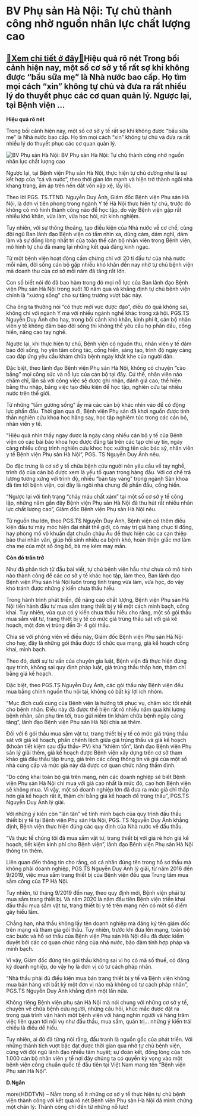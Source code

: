 BV Phụ sản Hà Nội: Tự chủ thành công nhờ nguồn nhân lực chất lượng cao
======================================================================

[:gift:Xem chi tiết ở đây:gift:](https://hddtvn.com/bv-phu-san-ha-noi-tu-chu-thanh-cong-nho-nguon-nhan-luc-chat-luong-cao/)Hiệu quả rõ nét Trong bối cảnh hiện nay, một số cơ sở y tế rất sợ khi không được “bầu sữa mẹ” là Nhà nước bao cấp. Họ tìm mọi cách “xin” không tự chủ và đưa ra rất nhiều lý do thuyết phục các cơ quan quản lý. Ngược lại, tại Bệnh viện …
-------------------------------------------------------------------------------------------------------------------------------------------------------------------------------------------------------------------------------------------


**Hiệu quả rõ nét**


Trong bối cảnh hiện nay, một số cơ sở y tế rất sợ khi không được “bầu sữa mẹ” là Nhà nước bao cấp. Họ tìm mọi cách “xin” không tự chủ và đưa ra rất nhiều lý do thuyết phục các cơ quan quản lý.





![BV Phụ sản Hà Nội: BV Phụ sản Hà Nội: Tự chủ thành công nhờ nguồn nhân lực chất lượng cao](https://hddtvn.com/wp-content/uploads/2021/01/3126_4bff78e51571eb2fb260.jpg "BV Phụ sản Hà Nội: BV Phụ sản Hà Nội: Tự chủ thành công nhờ nguồn nhân lực chất lượng cao")



Ngược lại, tại Bệnh viện Phụ sản Hà Nội, thực hiện tự chủ dường như là sự kết hợp của “cá và nước”, theo thời gian lớn mạnh và hiện trở thành ngôi nhà khang trang, ấm áp trên nền đất vốn xập xệ, lầy lội.


Theo lời PGS. TS.TTND. Nguyễn Duy Ánh, Giám đốc Bệnh viện Phụ sản Hà Nội, là đơn vị tiên phong trong ngành Y tế Hà Nội thực hiện tự chủ, trước đó không có mô hình thành công nào để học tập, do vậy Bệnh viện gặp rất nhiều khó khăn, vừa làm, vừa học hỏi, rút kinh nghiệm.


Tuy nhiên, với sự thông thoáng, tạo điều kiện của Nhà nước về cơ chế, cùng đội ngũ Ban lãnh đạo Bệnh viện có tầm nhìn xa, dũng cảm, dám nghĩ, dám làm và sự đồng lòng nhất trí của toàn thể cán bộ nhân viên trong Bệnh viện, mô hình tự chủ đã mang lại những kết quả đáng kinh ngạc.


Từ một bệnh viện hoạt động cầm chừng chỉ với 20 tỉ đầu tư của nhà nước mỗi năm, đời sống cán bộ gặp nhiều khó khăn đến nay nhờ tự chủ bệnh viện mà doanh thu của cơ sở mỗi năm đã tăng rất lớn.


Con số biết nói đó đã bao hàm trong đó mọi nỗ lực của Ban lãnh đạo Bệnh viện Phụ sản Hà Nội trong suốt 10 năm qua và khẳng định tự chủ bệnh viện chính là “xương sống” cho sự tăng trưởng vượt bậc này.


Cha ông ta thường nói “có thực mới vực được đạo”, điều đó quả không sai, không chỉ với ngành Y mà với nhiều ngành nghề khác trong xã hội. PGS.TS Nguyễn Duy Ánh cho hay, trong bối cảnh khó khăn, kinh phí ít, cán bộ nhân viên y tế không đảm bảo đời sống thì không thể yêu cầu họ phấn đấu, cống hiến, nâng cao tay nghề.


Ngược lại, khi thực hiện tự chủ, Bệnh viện có nguồn thu, nhân viên y tế đảm bảo đời sống, họ yên tâm công tác, cống hiến, sáng tạo, trình độ ngày càng cao đáp ứng yêu cầu khám chữa bệnh ngày khắt khe của người dân.


Đặc biệt, theo lãnh đạo Bệnh viện Phụ sản Hà Nội, không có chuyện “cào bằng” mọi công sức và nỗ lực của cán bộ tại đây. Cứ thế, nhân viên nào chăm chỉ, lăn sả với công việc sẽ được ghi nhận, đánh giá cao, thể hiện bằng thu nhập, bằng việc tạo điều kiện để học tập, nghiên cứu tại nhiều nước trên thế giới.


Từ những “tấm gương sống” ấy mà các cán bộ khác nhìn vào để có động lực phấn đấu. Thời gian qua đi, Bệnh viện Phụ sản đã khơi nguồn được tinh thần nghiên cứu khoa học hăng say, học tập nghiêm túc trong các cán bộ, nhân viên y tế.


“Hiệu quả nhìn thấy ngay được là ngày càng nhiều cán bộ y tế của Bệnh viện có các bài báo khoa học được đăng tải trên các tạp chí uy tín, ngày càng nhiều công trình nghiên cứu khoc học xướng tên các bác sỹ, nhân viên y tế Bệnh viện Phụ sản Hà Nội”, PGS. TS Nguyễn Duy Ánh nêu.


Do đặc trưng là cơ sở y tế chữa bệnh cứu người nên yêu cầu về tay nghề, trình độ của cán bộ được xem là yếu tố quan trọng hàng đầu. Với cơ chế trả lương tương xứng với trình độ, nhiều “bàn tay vàng” trong ngành Sản khoa đã tìm tới bệnh viện, coi đây là ngôi nhà chung để phấn đấu, cống hiến.


“Ngược lại với tình trạng “chảy máu chất xám” tại một số cơ sở y tế công lập, những năm gần đây Bệnh viện Phụ sản Hà Nội đã thu hút rất nhiều nhân lực chất lượng cao”, Giám đốc Bệnh viện Phụ sản Hà Nội nêu.


Từ nguồn thu lớn, theo PGS.TS Nguyễn Duy Ánh, Bệnh viện có thêm điều kiện đầu tư máy móc hiện đại nhất thế giới, có máy trị giá hàng chục tỉ đồng, hay phòng mổ vô khuẩn đạt chuẩn châu Âu để thực hiện các ca can thiệp bào thai nhân văn, giúp hồi sinh nhiều ca bệnh khó, hoàn thiện giấc mơ làm cha mẹ của một số ông bố, bà mẹ kém may mắn.


**Còn đó trăn trở**


Như đã phân tích từ đầu bài viết, tự chủ bệnh viện hầu như chưa có mô hình nào thành công để các cơ sở y tế khác học tập, làm theo, Ban lãnh đạo Bệnh viện Phụ sản Hà Nội luôn trong tình trạng vừa làm, vừa học, do vậy khó tránh được những ý kiến chưa thấu hiểu.


Trong hành trình phát triển, để nâng cao chất lượng, Bệnh viện Phụ sản Hà Nội tiến hành đầu tư mua sắm trang thiết bị y tế một cách minh bạch, công khai. Tuy nhiên, vừa qua có ý kiến chưa thấu hiểu cho rằng, một số gói thầu mua sắm vật tư, trang thiết bị y tế có mức giá trúng thầu sát với giá kế hoạch, một đơn vị trúng đến 3- 4 gói thầu.


Chia sẻ với phóng viên về điều này, Giám đốc Bệnh viện Phụ sản Hà Nội cho hay, đây là những gói thầu được tổ chức qua mạng, giá kế hoạch công khai, minh bạch.


Theo đó, dưới sự tư vấn của chuyên gia luật, Bệnh viện đã thực hiện đúng quy trình, không sai quy định pháp luật, giá trúng thầu thấp hơn, thậm chí bằng giá kế hoạch.


Đặc biệt, theo PGS.TS Nguyễn Duy Ánh, các gói thầu này Bệnh viện đều mua bằng chính nguồn thu nội tại, không có bất kỳ lợi ích nhóm.


“Mục đích cuối cùng của Bệnh viện là hướng tới phục vụ, chăm sóc tốt nhất cho bệnh nhân. Điều này đã được thể hiện rất rõ nhiều năm qua khi lượng bệnh nhân, sản phụ tìm tới, trao gửi niềm tin khám chữa bệnh ngày càng tăng”, lãnh đạo Bệnh viện Phụ sản Hà Nội chia sẻ thêm.


Đối với 6 gói thầu mua sắm vật tư, trang thiết bị y tế có mức giá trúng thầu sát với giá kế hoạch, phần chênh lệch giữa giá trúng thầu và giá kế hoạch (khoản tiết kiệm sau đấu thầu- PV) khá “khiêm tốn”, lãnh đạo Bệnh viện Phụ sản lý giải thêm, giá kế hoạch được Bệnh viện xây dựng trên cơ sở tham khảo giá đấu thầu tập trung, giá trên các cổng thông tin và giá của một số nhà cung cấp và mức giá này đã được cơ quan chức năng thẩm định.


“Do công khai toàn bộ giá trên mạng, nên các doanh nghiệp sẽ biết Bệnh viện Phụ sản Hà Nội chỉ mua với giá cao nhất là mức đó, cao hơn Bệnh viện sẽ không mua. Vì vậy, một số doanh nghiệp lớn đã đưa ra mức giá chỉ thấp hơn giá kế hoạch rất ít, thậm chí bằng giá kế hoạch để trúng thầu”, PGS.TS Nguyễn Duy Ánh lý giải.


Với những ý kiến còn “lăn tăn” về tính minh bạch của quy trình đấu thầu thiết bị y tế tại Bệnh viện Phụ sản Hà Nội, PGS. TS Nguyễn Duy Ánh khẳng định, Bệnh viện thực hiện đúng các quy định của Nhà nước về đấu thầu.


“Và thực tế chúng tôi đã mua sắm vật tư, trang thiết bị với giá rẻ hơn giá kế hoạch, tiết kiệm kinh phí cho Bệnh viện”, lãnh đạo Bênh viện Phụ sản Hà Nội thông tin thêm.


Liên quan đến thông tin cho rằng, có cá nhân đứng tên trong hồ sơ thầu mà không phải doanh nghiệp, PGS.TS Nguyễn Duy Ánh lý giải, từ năm 2016 đến 9/2019, việc mua sắm trang thiết bị của Bệnh viện đều qua Trung tâm mua sắm công của TP Hà Nội.


Tuy nhiên, từ tháng 9/2019 đến nay, theo quy định mới, Bệnh viện phải tự mua sắm trang thiết bị. Và năm 2020 là năm đầu tiên Bệnh viện triển khai đấu thầu mua sắm vật tư, trang thiết bị y tế trên mạng nên có một số điểm gây hiểu lầm.


Chẳng hạn, nhà thầu không lấy tên doanh nghiệp mà đăng ký tên giám đốc trên mạng và tham gia gói thầu. Tuy nhiên, trước khi đưa lên mạng, toàn bộ các bước và hồ sơ thầu của Bệnh viện Phụ sản Hà Nội đều đã được kiểm duyệt bởi các cơ quan chức năng của nhà nước, bảo đảm tính hợp pháp và minh bạch.


Vì vậy, Giám đốc đứng tên gói thầu không sai vì họ có mã số thuế, có đăng ký doanh nghiệp, do vậy họ là đơn vị có tư cách pháp nhân.


“Nhà thầu phải đủ điều kiện mua bán trang thiết bị y tế và Bệnh viện không mua bán hàng với bất kỳ một đơn vị nào mà không có tư cách pháp nhân”, PGS.TS Nguyễn Duy Ánh khẳng định một lần nữa.


Không riêng Bệnh viện phụ sản Hà Nội mà nói chung với những cơ sở y tế, chuyên về chữa bệnh cứu người, những câu hỏi, khúc mắc được đặt ra trong quá trình vận hành một bệnh viện với hàng nghìn người và hàng trăm việc liên quan tới nội vụ như đấu thầu, mua sắm, quản trị… những ý kiến trái chiều là điều dể hiểu.


Tuy nhiên, ai đó đã từng nói rằng, đấu tranh là nguồn gốc của phát triển. Với những thành tích vượt bậc đạt được thời gian qua nhờ tự chủ bệnh viện, cùng với đội ngũ lãnh đạo nhiều tâm huyết; sự đoàn kết, đồng lòng của hơn 1.000 cán bộ nhân viên y tế nơi đây chúng ta có quyền kỳ vọng vào một bệnh viện công chuẩn quốc tế đầu tiên tại Việt Nam mang tên “Bệnh viện Phụ sản Hà Nội”.




**D.Ngân**



more(HDDTVN) – Nằm trong số ít những cơ sở y tế thực hiện tự chủ bệnh viện thành công với kết quả rõ nét Bệnh viện Phụ sản Hà Nội đã minh chứng một chân lý: Thành công chỉ đến từ những nỗ lực!

